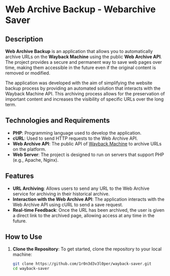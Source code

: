 # Web Archive Backup - Webarchive Saver

## Description

**Web Archive Backup** is an application that allows you to automatically archive URLs on the **Wayback Machine** using the public **Web Archive API**. The project provides a secure and permanent way to save web pages over time, making them accessible in the future even if the original content is removed or modified.

The application was developed with the aim of simplifying the website backup process by providing an automated solution that interacts with the Wayback Machine API. This archiving process allows for the preservation of important content and increases the visibility of specific URLs over the long term.

## Technologies and Requirements

- **PHP**: Programming language used to develop the application.
- **cURL**: Used to send HTTP requests to the Web Archive API.
- **Web Archive API**: The public API of [Wayback Machine](https://web.archive.org/save/) to archive URLs on the platform.
- **Web Server**: The project is designed to run on servers that support PHP (e.g., Apache, Nginx).

## Features

- **URL Archiving**: Allows users to send any URL to the Web Archive service for archiving in their historical archive.
- **Interaction with the Web Archive API**: The application interacts with the Web Archive API using cURL to send a save request.
- **Real-time Feedback**: Once the URL has been archived, the user is given a direct link to the archived page, allowing access at any time in the future.

## How to Use

1. **Clone the Repository**:
   To get started, clone the repository to your local machine:
   ```bash
   git clone https://github.com/1r0n3d3v3l0per/wayback-saver.git
   cd wayback-saver
